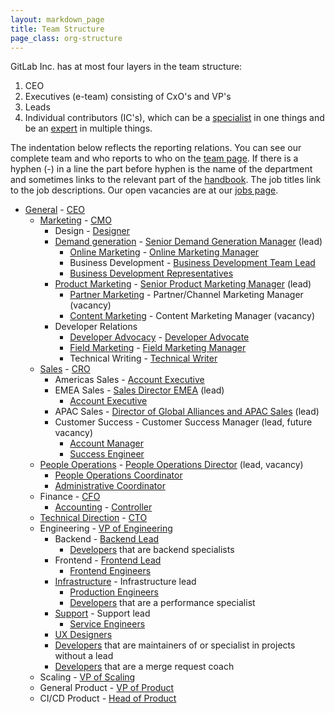 ```yaml
---
layout: markdown_page
title: Team Structure
page_class: org-structure
---
```


GitLab Inc. has at most four layers in the team structure:

1. CEO
1. Executives (e-team) consisting of CxO's and VP's
1. Leads
1. Individual contributors (IC's), which can be a [specialist](/jobs/specialist/) in one things and be an [expert](/jobs/expert/) in multiple things.

The indentation below reflects the reporting relations.
You can see our complete team and who reports to who on the [team page](https://about.gitlab.com/team/).
If there is a hyphen (-) in a line the part before hyphen is the name of the department and sometimes links to the relevant part of the [handbook](https://about.gitlab.com/handbook/).
The job titles link to the job descriptions.
Our open vacancies are at our [jobs page](https://about.gitlab.com/jobs/).


- [General](/handbook/) - [CEO](/jobs/chief-executive-officer/)
  - [Marketing](/handbook/marketing/) - [CMO](/jobs/chief-marketing-officer/)
    - Design - [Designer](/jobs/designer/)
    - [Demand generation](/handbook/marketing/demand-generation) - [Senior Demand Generation Manager](/jobs/demand-generation-manager/) (lead)
      - [Online Marketing](/handbook/marketing/online-marketing) - [Online Marketing Manager](/jobs/online-marketing-manager/)
      - Business Development - [Business Development Team Lead](/jobs/business-development-team-lead/)
      - [Business Development Representatives](/jobs/business-development-representative/)
    - [Product Marketing](/handbook/marketing/product-marketing/) - [Senior Product Marketing Manager](/jobs/product-marketing-manager/) (lead)
      - [Partner Marketing](/handbook/marketing/product-marketing/#partnermarketing/) - Partner/Channel Marketing Manager (vacancy)
      - [Content Marketing](/handbook/marketing/developer-relations/content-marketing/) - Content Marketing Manager (vacancy)
    - Developer Relations
      - [Developer Advocacy](/handbook/marketing/developer-relations/developer-advocacy/) - [Developer Advocate](/jobs/developer-advocate/)
      - [Field Marketing](/handbook/marketing/developer-relations/field-marketing/) - [Field Marketing Manager](/jobs/field-marketing-manager/)
      - Technical Writing - [Technical Writer](/jobs/technical-writer/)
  - [Sales](/handbook/sales-process/) - [CRO](/jobs/chief-revenue-officer/)
    - Americas Sales - [Account Executive](/jobs/account-executive/)
    - EMEA Sales - [Sales Director EMEA](/jobs/sales-director/) (lead)
      - [Account Executive](/jobs/account-executive/)
    - APAC Sales - [Director of Global Alliances and APAC Sales](/jobs/director-of-global-alliances-and-apac-sales/) (lead)
    - Customer Success - Customer Success Manager (lead, future vacancy)
      - [Account Manager](/jobs/account-manager/)
      - [Success Engineer](/jobs/success-engineer/)
  - [People Operations](/handbook/people-operations/) - [People Operations Director](/jobs/people-ops-director/) (lead, vacancy)
    - [People Operations Coordinator](/jobs/people-ops-coordinator/)
    - [Administrative Coordinator](/jobs/adminstrative-coordinator/)
  - Finance - [CFO](/jobs/chief-financial-officer/)
    - [Accounting](/handbook/accounting/) - [Controller](/jobs/controller/)
  - [Technical Direction](/direction/) - [CTO](/jobs/chief-technology-officer/)
  - Engineering - [VP of Engineering](/jobs/vp-of-engineering/)
    - Backend - [Backend Lead](/jobs/backend-lead/)
      - [Developers](/jobs/developer/) that are backend specialists
    - Frontend - [Frontend Lead](/jobs/frontend-lead/)
      - [Frontend Engineers](/jobs/frontend-engineer/)
    - [Infrastructure](/handbook/infrastructure/) - Infrastructure lead
      - [Production Engineers](/jobs/production-engineer/)
      - [Developers](/jobs/developer/) that are a performance specialist
    - [Support](/handbook/support/) - Support lead
      - [Service Engineers](/jobs/service-engineer/)
    - [UX Designers](/jobs/ux-designer/)
    - [Developers](/jobs/developer/) that are maintainers
    of or specialist in projects without a lead
    - [Developers](/jobs/developer/) that are a merge request coach
  - Scaling - [VP of Scaling](/jobs/vp-of-scaling/)
  - General Product - [VP of Product](/jobs/vice-president-of-product/)
  - CI/CD Product - [Head of Product](/jobs/head-of-product/)
